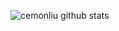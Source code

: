 ![cemonliu github stats](https://github-readme-stats.vercel.app/api?username=cemonliu&show_icons=true)

<!-- 编程语言统计 -->
<!-- [![Top Langs](https://github-readme-stats.vercel.app/api/top-langs/?username=cemonliu&hide=html,css)](https://github.com/XPoet) -->




<!--
**cemonliu/cemonliu** is a ✨ _special_ ✨ repository because its `README.md` (this file) appears on your GitHub profile.

Here are some ideas to get you started:

- 🔭 I’m currently working on ...
- 🌱 I’m currently learning ...
- 👯 I’m looking to collaborate on ...
- 🤔 I’m looking for help with ...
- 💬 Ask me about ...
- 📫 How to reach me: ...
- 😄 Pronouns: ...
- ⚡ Fun fact: ...
-->

